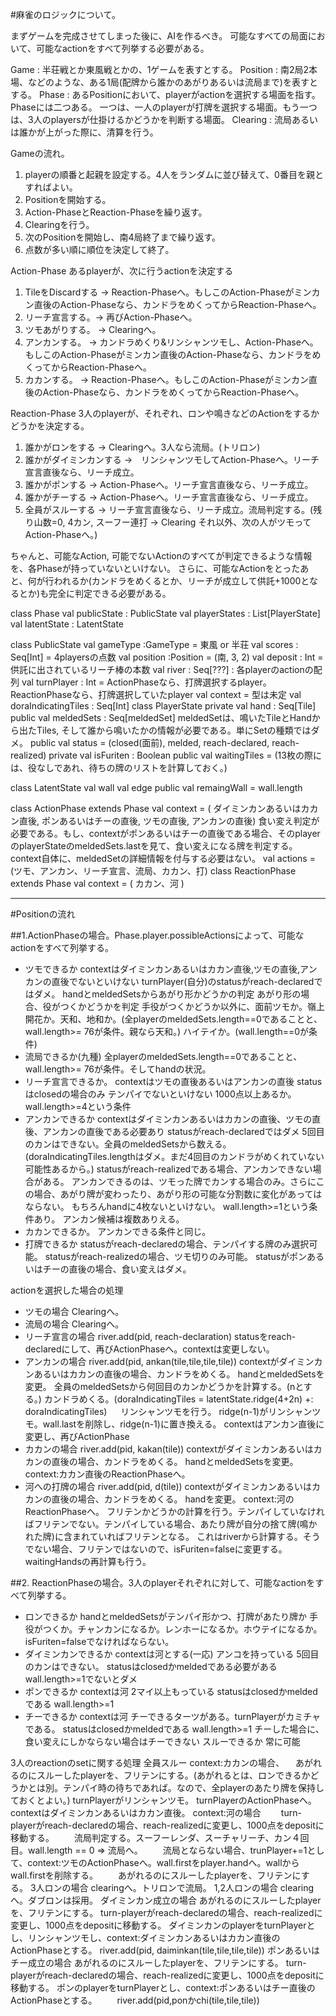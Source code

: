 #麻雀のロジックについて。

まずゲームを完成させてしまった後に、AIを作るべき。
可能なすべての局面において、可能なactionをすべて列挙する必要がある。

Game : 半荘戦とか東風戦とかの、1ゲームを表すとする。
Position : 南2局2本場、などのような、ある1局(配牌から誰かのあがりあるいは流局まで)を表すとする。
Phase : あるPositionにおいて、playerがactionを選択する場面を指す。Phaseには二つある。
一つは、一人のplayerが打牌を選択する場面。もう一つは、3人のplayersが仕掛けるかどうかを判断する場面。
Clearing : 流局あるいは誰かが上がった際に、清算を行う。

Gameの流れ。

1. playerの順番と起親を設定する。4人をランダムに並び替えて、0番目を親とすればよい。
2. Positionを開始する。
3. Action-PhaseとReaction-Phaseを繰り返す。
4. Clearingを行う。
5. 次のPositionを開始し、南4局終了まで繰り返す。
6. 点数が多い順に順位を決定して終了。

Action-Phase
あるplayerが、次に行うactionを決定する
1. TileをDiscardする -> Reaction-Phaseへ。もしこのAction-Phaseがミンカン直後のAction-Phaseなら、カンドラをめくってからReaction-Phaseへ。
2. リーチ宣言する。-> 再びAction-Phaseへ。
3. ツモあがりする。 -> Clearingへ。
4. アンカンする。 -> カンドラめくり&リンシャンツモし、Action-Phaseへ。もしこのAction-Phaseがミンカン直後のAction-Phaseなら、カンドラをめくってからReaction-Phaseへ。
5. カカンする。 -> Reaction-Phaseへ。もしこのAction-Phaseがミンカン直後のAction-Phaseなら、カンドラをめくってからReaction-Phaseへ。

Reaction-Phase
3人のplayerが、それぞれ、ロンや鳴きなどのActionをするかどうかを決定する。
1. 誰かがロンをする -> Clearingへ。3人なら流局。(トリロン)
2. 誰かがダイミンカンする ->　リンシャンツモしてAction-Phaseへ。リーチ宣言直後なら、リーチ成立。
3. 誰かがポンする -> Action-Phaseへ。リーチ宣言直後なら、リーチ成立。
4. 誰かがチーする -> Action-Phaseへ。リーチ宣言直後なら、リーチ成立。
5. 全員がスルーする -> リーチ宣言直後なら、リーチ成立。流局判定する。(残り山数=0, 4カン, スーフー連打 -> Clearing それ以外、次の人がツモってAction-Phaseへ。)

ちゃんと、可能なAction, 可能でないActionのすべてが判定できるような情報を、各Phaseが持っていないといけない。
さらに、可能なActionをとったあと、何が行われるか(カンドラをめくるとか、リーチが成立して供託+1000となるとか)も完全に判定できる必要がある。

class Phase
    val publicState : PublicState
    val playerStates : List[PlayerState]
    val latentState : LatentState

class PublicState
    val gameType :GameType = 東風 or 半荘
    val scores : Seq[Int] = 4playersの点数
    val position :Position = (南, 3, 2)
    val deposit : Int = 供託に出されているリーチ棒の本数
    val river : Seq[???] : 各playerのactionの配列
    val turnPlayer : Int = ActionPhaseなら、打牌選択するplayer。ReactionPhaseなら、打牌選択していたplayer
    val context = 型は未定
    val doraIndicatingTiles : Seq[Int]
class PlayerState
    private val hand : Seq[Tile]
    public val meldedSets : Seq[meldedSet]
        meldedSetは、鳴いたTileとHandから出たTiles, そして誰から鳴いたかの情報が必要である。単にSetの種類ではダメ。
    public val status = (closed(面前), melded, reach-declared, reach-realized)
    private val isFuriten : Boolean
    public val waitingTiles = (13枚の際には、役なしであれ、待ちの牌のリストを計算しておく。)

class LatentState
    val wall
    val edge
    public val remaingWall = wall.length

class ActionPhase extends Phase
    val context = ( ダイミンカンあるいはカカン直後, ポンあるいはチーの直後, ツモの直後, アンカンの直後)
        食い変え判定が必要である。もし、contextがポンあるいはチーの直後である場合、そのplayerのplayerStateのmeldedSets.lastを見て、食い変えになる牌を判定する。
        context自体に、meldedSetの詳細情報を付与する必要はない。
    val actions = (ツモ、アンカン、リーチ宣言、流局、カカン、打)
class ReactionPhase extends Phase
    val context = ( カカン、河 )

---

#Positionの流れ



##1.ActionPhaseの場合。Phase.player.possibleActionsによって、可能なactionをすべて列挙する。
- ツモできるか
    contextはダイミンカンあるいはカカン直後,ツモの直後,アンカンの直後でないといけない
    turnPlayer(自分)のstatusがreach-declaredではダメ。
    handとmeldedSetsからあがり形かどうかの判定
    あがり形の場合、役がつくかどうかを判定
    手役がつくかどうか以外に、面前ツモか。嶺上開花か。天和、地和か。(全playerのmeldedSets.length==0であることと、wall.length>= 76が条件。親なら天和。)
    ハイテイか。(wall.length==0が条件)
- 流局できるか(九種)
    全playerのmeldedSets.length==0であることと、wall.length>= 76が条件。そしてhandの状況。
- リーチ宣言できるか。
    contextはツモの直後あるいはアンカンの直後
    statusはclosedの場合のみ
    テンパイでないといけない
    1000点以上あるか。
    wall.length>=4という条件
- アンカンできるか
    contextはダイミンカンあるいはカカンの直後、ツモの直後、アンカンの直後である必要あり
    statusがreach-declaredではダメ
    5回目のカンはできない。全員のmeldedSetsから数える。(doraIndicatingTiles.lengthはダメ。まだ4回目のカンドラがめくれていない可能性あるから。)
    statusがreach-realizedである場合、アンカンできない場合がある。
    アンカンできるのは、ツモった牌でカンする場合のみ。さらにこの場合、あがり牌が変わったり、あがり形の可能な分割数に変化があってはならない。
    もちろんhandに4枚ないといけない。
    wall.length>=1という条件あり。
    アンカン候補は複数ありえる。
- カカンできるか。
    アンカンできる条件と同じ。
- 打牌できるか
    statusがreach-declaredの場合、テンパイする牌のみ選択可能。
    statusがreach-realizedの場合、ツモ切りのみ可能。
    statusがポンあるいはチーの直後の場合、食い変えはダメ。

actionを選択した場合の処理
- ツモの場合
   Clearingへ。
- 流局の場合
   Clearingへ。
- リーチ宣言の場合
   river.add(pid, reach-declaration)
   statusをreach-declaredにして、再びActionPhaseへ。contextは変更しない。
- アンカンの場合
   river.add(pid, ankan(tile,tile,tile,tile))
   contextがダイミンカンあるいはカカンの直後の場合、カンドラをめくる。
   handとmeldedSetsを変更。
   全員のmeldedSetsから何回目のカンかどうかを計算する。(nとする。)
   カンドラめくる。(doraIndicatingTiles = latentState.ridge(4+2n) +: doraIndicatingTiles)
　 リンシャンツモを行う。 ridge(n-1)がリンシャンツモ。wall.lastを削除し、ridge(n-1)に置き換える。
   contextはアンカン直後に変更し、再びActionPhase
- カカンの場合
   river.add(pid, kakan(tile))
   contextがダイミンカンあるいはカカンの直後の場合、カンドラをめくる。
   handとmeldedSetsを変更。
   context:カカン直後のReactionPhaseへ。
- 河への打牌の場合
   river.add(pid, d(tile))
   contextがダイミンカンあるいはカカンの直後の場合、カンドラをめくる。
   handを変更。
   context:河のReactionPhaseへ。
   フリテンかどうかの計算を行う。テンパイしていなければフリテンでない。テンパイしている場合、あたり牌が自分の捨て牌(鳴かれた牌)に含まれていればフリテンとなる。
   これはriverから計算する。そうでない場合、フリテンではないので、isFuriten=falseに変更する。waitingHandsの再計算も行う。

##2. ReactionPhaseの場合。3人のplayerそれぞれに対して、可能なactionをすべて列挙する。
- ロンできるか
    handとmeldedSetsがテンパイ形かつ、打牌があたり牌か
    手役がつくか。チャンカンになるか。レンホーになるか。ホウテイになるか。
    isFuriten=falseでなければならない。
- ダイミンカンできるか
    contextは河とする(一応)
    アンコを持っている
    5回目のカンはできない。
    statusはclosedかmeldedである必要がある
    wall.length>=1でないとダメ
- ポンできるか
    contextは河
    2マイ以上もっている
    statusはclosedかmeldedである
    wall.length>=1
- チーできるか
    contextは河
    チーできるターツがある。turnPlayerがカミチャである。
    statusはclosedかmeldedである
    wall.length>=1
    チーした場合に、食い変えにしかならない場合はチーできない
スルーできるか
    常に可能


3人のreactionのsetに関する処理
全員スルー
    context:カカンの場合、
    　あがれるのにスルーしたplayerを、フリテンにする。(あがれるとは、ロンできるかどうかとは別。テンパイ時の待ちであれば。なので、全playerのあたり牌を保持しておくとよい。)
      turnPlayerがリンシャンツモ。
      turnPlayerのActionPhaseへ。contextはダイミンカンあるいはカカン直後。
    context:河の場合
    　　turn-playerがreach-declaredの場合、reach-realizedに変更し、1000点をdepositに移動する。
    　　流局判定する。スーフーレンダ、スーチャリーチ、カン４回目。wall.length == 0 => 流局へ。
    　　流局とならない場合、trunPlayer+=1として、context:ツモのActionPhaseへ。wall.firstをplayer.handへ。wallからwall.firstを削除する。
    　　あがれるのにスルーしたplayerを、フリテンにする。
3人ロンの場合
    clearingへ。トリロンで流局。
1,2人ロンの場合
    clearingへ。ダブロンは採用。
ダイミンカン成立の場合
    あがれるのにスルーしたplayerを、フリテンにする。
    turn-playerがreach-declaredの場合、reach-realizedに変更し、1000点をdepositに移動する。
    ダイミンカンのplayerをturnPlayerとし、リンシャンツモし、context:ダイミンカンあるいはカカン直後のActionPhaseとする。
    river.add(pid, daiminkan(tile,tile,tile,tile))
ポンあるいはチー成立の場合
    あがれるのにスルーしたplayerを、フリテンにする。
    turn-playerがreach-declaredの場合、reach-realizedに変更し、1000点をdepositに移動する。
    ポンのplayerをturnPlayerとし、context:ポンあるいはチー直後のActionPhaseとする。
　　river.add(pid,ponかchi(tile,tile,tile))




